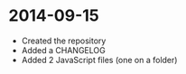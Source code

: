 2014-09-15
==========
  - Created the repository
  - Added a CHANGELOG
  - Added 2 JavaScript files (one on a folder)